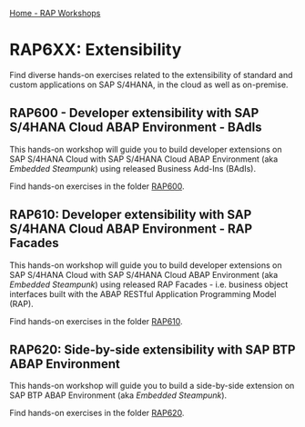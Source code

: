 [Home - RAP Workshops](../README.md)

# RAP6XX: Extensibility
Find diverse hands-on exercises related to the extensibility of standard and custom applications on SAP S/4HANA, in the cloud as well as on-premise.

## RAP600 - Developer extensibility with SAP S/4HANA Cloud ABAP Environment - BAdIs
This hands-on workshop will guide you to build developer extensions on SAP S/4HANA Cloud with SAP S/4HANA Cloud ABAP Environment (aka _Embedded Steampunk_) using released Business Add-Ins (BAdIs).

Find hands-on exercises in the folder [RAP600](rap600).

## RAP610: Developer extensibility with SAP S/4HANA Cloud ABAP Environment - RAP Facades
This hands-on workshop will guide you to build developer extensions on SAP S/4HANA Cloud with SAP S/4HANA Cloud ABAP Environment (aka _Embedded Steampunk_) using released RAP Facades - i.e. business object interfaces built with the ABAP RESTful Application Programming Model (RAP).

Find hands-on exercises in the folder [RAP610](rap610).

## RAP620: Side-by-side extensibility with SAP BTP ABAP Environment
This hands-on workshop will guide you to build a side-by-side extension on SAP BTP ABAP Environment (aka _Embedded Steampunk_). 

Find hands-on exercises in the folder [RAP620](rap620).
